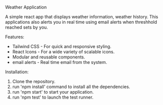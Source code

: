 Weather Application

A simple react app that displays weather information, weather history. This applications also alerts you in real time using email alerts when threshhold reached sets by you.

Features:

- Tailwind CSS - For quick and responsive styling.
- React Icons - For a wide variety of scalable icons.
- Modular and reusable components.
- email alerts - Real time email from the system.

Installation:

1. Clone the repository.
2. run 'npm install' command to install all the dependencies.
3. run 'npm start' to start your application.
4. run 'npm test' to launch the test runner.
